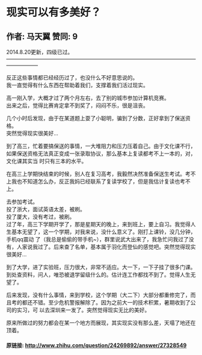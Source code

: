 # 现实可以有多美好？
## 作者: 马天翼  赞同: 9
2014.8.20更新，四级已过。  
——————————————————————————————————————————  
  
反正这些事情都已经经历过了，也没什么不好意思说的。  
我一直觉得有什么东西在帮助着我们，支撑着我们活过现实。  
  
高一刚入学，大概才过了两个月左右，去了别的城市参加计算机竞赛。  
出来之后，觉得比赛肯定拿不到奖了，闷闷不乐，很是沮丧。  
  
几个小时后发现，由于在某道题上耍了小聪明，骗到了分数，正好拿到了保送资格。  
突然觉得现实很美好...  
  
  
到了高三，忙着要搞保送的事情，一大堆阻力和压力压着自己。由于文化课不行，如果保送资格无法真正变成一张录取协议，那么基本上复读都考不上一本的，对，文化课其实当
时只有三本的水平。  
  
在高三上学期快结束的时候，别人在复习高考，我毅然决然准备保送生考试。考不上我也不知道怎么办，反正我妈已经联系了复读学校了，但是我估计复读也考不上。  
  
去参加考试。  
投了浙大，面试英语太差，被刷。  
投了厦大，没有考过，被刷。  
过了年，高三下学期开学了，那是星期天的晚上，来到班上，要上自习。我觉得人生基本无望了，这一个学期，对我来说，没什么意义了。刚打上课铃，没几分钟，手机qq震动
了（我总是偷偷的带手机~），群里说武大出来了，我急忙问我过了没有，人家说我过了。后来查了名单，基本属于羽化而登仙的感觉吧。突然觉得现实很美好...  
  
  
到了大学，进了实验班，压力很大，非常不适应。大一下，一下子挂了很多门课。到处查资料，问人，唯恐被退学留级什么的。估计连工作都找不到了。觉得人生无望了。  
  
后来发现，没有什么事情，来到学校，这个学期（大二下）大部分都重修完了，而且考的都还不错。至少危机警报解除了。因为之前大一的技术积累，暑期收到了公司的实习，可
以去深圳来一发了。突然觉得现实无比的美好。  
  
  
原来所做过的努力都会在某一个地方而展现，其实现实没有那么差，天塌了地还在顶着。

#### 原链接: http://www.zhihu.com/question/24269892/answer/27328549